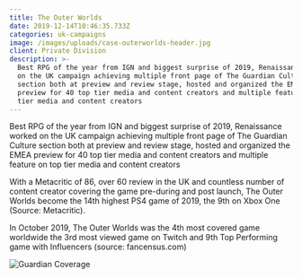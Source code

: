 ```yaml
---
title: The Outer Worlds
date: 2019-12-14T10:46:35.733Z
categories: uk-campaigns
image: /images/uploads/case-outerworlds-header.jpg
client: Private Division
description: >-
  Best RPG of the year from IGN and biggest surprise of 2019, Renaissance worked
  on the UK campaign achieving multiple front page of The Guardian Culture
  section both at preview and review stage, hosted and organized the EMEA
  preview for 40 top tier media and content creators and multiple feature on top
  tier media and content creators
---
```

Best RPG of the year from IGN and biggest surprise of 2019, Renaissance worked on the UK campaign achieving multiple front page of The Guardian Culture section both at preview and review stage, hosted and organized the EMEA preview for 40 top tier media and content creators and multiple feature on top tier media and content creators

With a Metacritic of 86, over 60 review in the UK and countless number of content creator covering the game pre-during and post launch, The Outer Worlds become the 14th highest PS4 game of 2019, the 9th on Xbox One (Source: Metacritic). 

In October 2019, The Outer Worlds was the 4th most covered game worldwide the 3rd most viewed game on Twitch and 9th Top Performing game with Influencers (source: fancensus.com)

![Guardian Coverage](/images/uploads/case-outerworlds-img.jpg "Guardian Coverage")
